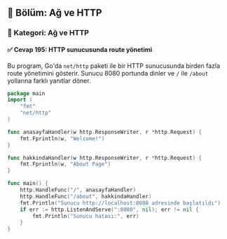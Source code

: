 ## 📘 Bölüm: Ağ ve HTTP  
### 🔹 Kategori: Ağ ve HTTP  
#### ✅ Cevap 195: HTTP sunucusunda route yönetimi

Bu program, Go'da `net/http` paketi ile bir HTTP sunucusunda birden fazla route yönetimini gösterir. Sunucu 8080 portunda dinler ve `/` ile `/about` yollarına farklı yanıtlar döner.

```go
package main
import (
    "fmt"
    "net/http"
)

func anasayfaHandler(w http.ResponseWriter, r *http.Request) {
    fmt.Fprintln(w, "Welcome!")
}

func hakkindaHandler(w http.ResponseWriter, r *http.Request) {
    fmt.Fprintln(w, "About Page")
}

func main() {
    http.HandleFunc("/", anasayfaHandler)
    http.HandleFunc("/about", hakkindaHandler)
    fmt.Println("Sunucu http://localhost:8080 adresinde başlatıldı")
    if err := http.ListenAndServe(":8080", nil); err != nil {
        fmt.Println("Sunucu hatası:", err)
    }
}
```
